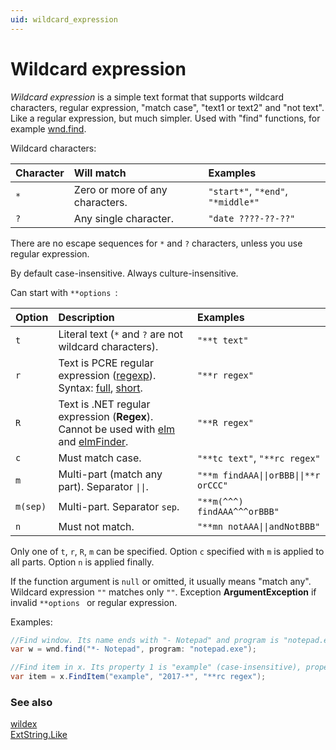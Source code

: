 ```yaml
---
uid: wildcard_expression
---
```


# Wildcard expression

*Wildcard expression* is a simple text format that supports wildcard characters, regular expression, "match case", "text1 or text2" and "not text". Like a regular expression, but much simpler. Used with "find" functions, for example [wnd.find]().

Wildcard characters:

| Character | Will match | Examples |
| :- | :- | :- |
| `*` | Zero or more of any characters. | `"start*"`, `"*end"`, `"*middle*"` |
| `?` | Any single character. | `"date ????-??-??"` |

There are no escape sequences for `*` and `?` characters, unless you use regular expression.

By default case-insensitive. Always culture-insensitive.

Can start with `**options `:

| Option | Description | Examples |
| :- | :- | :- |
| `t` | Literal text (`*` and `?` are not wildcard characters). | `"**t text"` |
| `r` | Text is PCRE regular expression ([regexp]()).<br/>Syntax: [full](https://www.pcre.org/current/doc/html/pcre2pattern.html), [short](https://www.pcre.org/current/doc/html/pcre2syntax.html). | `"**r regex"` |
| `R` | Text is .NET regular expression (**Regex**).<br/>Cannot be used with [elm]() and [elmFinder](). | `"**R regex"` |
| `c` | Must match case. | `"**tc text"`, `"**rc regex"` |
| `m` | Multi-part (match any part). Separator `\|\|`. | `"**m findAAA\|\|orBBB\|\|**r orCCC"` |
| `m(sep)` | Multi-part. Separator `sep`. | `"**m(^^^) findAAA^^^orBBB"` |
| `n` | Must not match. | `"**mn notAAA\|\|andNotBBB"` |

 Only one of `t`, `r`, `R`, `m` can be specified. Option `c` specified with `m` is applied to all parts. Option `n` is applied finally.

 If the function argument is `null` or omitted, it usually means "match any". Wildcard expression `""` matches only `""`. Exception **ArgumentException** if invalid `**options ` or regular expression.

Examples:
```csharp
//Find window. Its name ends with "- Notepad" and program is "notepad.exe".
var w = wnd.find("*- Notepad", program: "notepad.exe");

//Find item in x. Its property 1 is "example" (case-insensitive), property 2 starts with "2017-" and property 3 matches a case-sensitive regular expression.
var item = x.FindItem("example", "2017-*", "**rc regex");
```

### See also

[wildex]()<br/>[ExtString.Like]()
